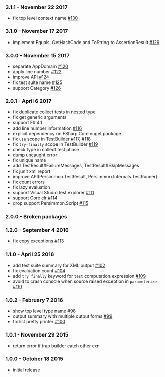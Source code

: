 ### 3.1.1 - November 22 2017
* fix top level context name [#130](https://github.com/persimmon-projects/Persimmon/pull/130)

### 3.1.0 - November 17 2017
* implement Equals, GetHashCode and ToString to AssertionResult [#129](https://github.com/persimmon-projects/Persimmon/pull/129)

### 3.0.0 - November 15 2017
* separate AppDomain [#120](https://github.com/persimmon-projects/Persimmon/pull/120)
* apply line number [#122](https://github.com/persimmon-projects/Persimmon/pull/122)
* improve API [#124](https://github.com/persimmon-projects/Persimmon/pull/124)
* fix test suite name [#125](https://github.com/persimmon-projects/Persimmon/pull/125)
* support Category [#126](https://github.com/persimmon-projects/Persimmon/pull/126)

### 2.0.1 - April 6 2017
* fix duplicate collect tests in nested type
* fix get generic arguments
* support F# 4.1
* add line number information [#116](https://github.com/persimmon-projects/Persimmon/pull/116)
* explicit dependency on FSharp.Core nuget package
* fix `use` scope in TestBuilder [#117](https://github.com/persimmon-projects/Persimmon/pull/117), [#118](https://github.com/persimmon-projects/Persimmon/pull/118)
* fix `try-finally` scope in TestBuilder [#119](https://github.com/persimmon-projects/Persimmon/pull/119)
* check type in collect test phase
* dump uncaught error
* fix unique name
* add TestResult#FailureMessages, TestResult#SkipMessages
* fix junit xml report
* improve API(Persimmon.TestResult, Persimmon.Internals.TestRunner)
* fix count errors
* fix lazy evaluation
* support Visual Studio test explorer [#111](https://github.com/persimmon-projects/Persimmon/pull/111)
* support Core clr [#114](https://github.com/persimmon-projects/Persimmon/pull/114)
* drop support Persimmon.Script [#115](https://github.com/persimmon-projects/Persimmon/pull/115)

### 2.0.0 - Broken packages

### 1.2.0 - September 4 2016
* fix copy exceptions [#113](https://github.com/persimmon-projects/Persimmon/pull/113)

### 1.1.0 - April 25 2016
* add test suite summary for XML output [#102](https://github.com/persimmon-projects/Persimmon/pull/102)
* fix evaluation count [#104](https://github.com/persimmon-projects/Persimmon/pull/104)
* add `try finally` keyword for `test` computation expression [#109](https://github.com/persimmon-projects/Persimmon/pull/109)
* avoid to crash console when source raised exception in `parameterize` [#110](https://github.com/persimmon-projects/Persimmon/pull/110)

### 1.0.2 - February 7 2016
* show top level type name [#98](https://github.com/persimmon-projects/Persimmon/pull/98)
* output summary with multiple output forms [#99](https://github.com/persimmon-projects/Persimmon/pull/99)
* fix list pretty printer [#100](https://github.com/persimmon-projects/Persimmon/pull/100)

### 1.0.1 - November 29 2015
* return error if trap builder catch other exn

### 1.0.0 - October 18 2015
* initial release
